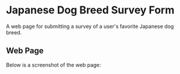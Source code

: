 # Japanese Dog Breed Survey Form
A web page for submitting a survey of a user's favorite Japanese dog breed.

## Web Page
Below is a screenshot of the web page: